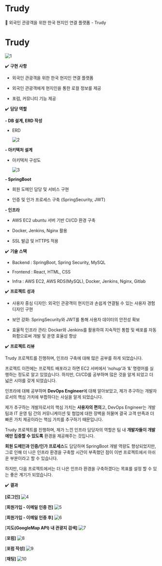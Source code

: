 # Trudy
🛫 외국인 관광객을 위한 한국 현지인 연결 플랫폼 - Trudy

# Trudy

![1](https://github.com/sungwookoo/Trudy/assets/53362965/ef0273d5-6b63-4ddf-9123-b0e4e6de0982)


✔️ **구현 사항**

- 외국인 관광객을 위한 한국 현지인 연결 플랫폼

- 외국인 관광객에게 현지인을 통한 로컬 정보를 제공

- 포럼, 커뮤니티 기능 제공

✔️ **담당 역할**

**- DB 설계, ERD 작성**

- ERD
    
   ![2](https://github.com/sungwookoo/Trudy/assets/53362965/83721ab6-f849-489e-b8e1-e29d9d3c5596)
 
    

**- 아키텍처 설계**

- 아키텍처 구성도

  ![3](https://github.com/sungwookoo/Trudy/assets/53362965/2f858746-95e5-4f01-b7f8-ca2aea0f2a84)
 
    

**- SpringBoot**

- 회원 도메인 담당 및 서비스 구현

- 인증 및 인가 프로세스 구축 (SpringSecurity, JWT)

**- 인프라** 

- AWS EC2 ubuntu 서버 기반 CI/CD 환경 구축 

- Docker, Jenkins, Nginx 활용

- SSL 발급 및 HTTPS 적용

✔️ **기술 스택**

- Backend : SpringBoot, Spring Security, MySQL

- Frontend : React, HTML, CSS

- Infra : AWS EC2, AWS RDS(MySQL), Docker, Jenkins, Nginx, Gitlab

✔️ **프로젝트 성과**

- 사용자 중심 디자인: 외국인 관광객이 현지인과 손쉽게 연결될 수 있는 사용자 경험 디자인 구현

- 보안 강화: SpringSecurity와 JWT를 통해 사용자 데이터의 안전성 확보

- 효율적 인프라 관리: Docker와 Jenkins를 활용하여 지속적인 통합 및 배포를 자동화함으로써 개발 및 운영 효율성 향상

✔️ **프로젝트 리뷰**

Trudy 프로젝트를 진행하며, 인프라 구축에 대해 많은 공부를 하게 되었습니다.

프로젝트 이전에는 프로젝트 배포라고 하면 EC2 서버에서 ‘nohup’과 ‘&’ 명령어를 실행하는 정도로 알고 있었습니다. 하지만, CI/CD를 공부하며 많은 것을 알게 되었고 더 넓은 시야를 갖게 되었습니다.

인프라에 대해 공부하며 **DevOps Engineer**에 대해 알아보았고, 제가 추구하는 개발자로서의 핵심 가치에 부합하다는 사실을 알게 되었습니다.

제가 추구하는 개발자로서의 핵심 가치는 **사용자의 편의**고, DevOps Engineer는 개발 팀과 IT 운영 팀 간의 커뮤니케이션 및 협업에 대한 장벽을 허물며 결국 고객 만족과 더 빠른 가치 제공이라는 핵심 가치를 추구하기 때문입니다. 

Trudy 프로젝트를 진행하며, 제가 느낀 인프라 담당자의 역할은 팀 내 **개발자들이 개발에만 집중할 수 있도록** 환경을 제공해주는 것입니다.

**회원 도메인과 인증/인가 프로세스**도 담당하며 SpringBoot 개발 역량도 향상되었지만, 그로 인해 더 나은 인프라 환경을 구축할 시간이 부족했던 점이 이번 프로젝트에서 아쉬운 부분이라고 할 수 있습니다.

하지만, 다음 프로젝트에서는 더 나은 인프라 환경을 구축하겠다는 목표를 설정 할 수 있는 좋은 계기가 되었습니다.

✔️ **결과**

**[로그인]**
![4](https://github.com/sungwookoo/Trudy/assets/53362965/54301c72-5a5a-4efd-91e1-6a10b5f8a8b4)


[**회원가입 - 이메일 인증 전]**
![5](https://github.com/sungwookoo/Trudy/assets/53362965/c227cea0-fbd6-4dea-a54f-67c287358d3e)


[**회원가입 - 이메일 인증 후]**
![6](https://github.com/sungwookoo/Trudy/assets/53362965/93322946-b369-4578-a539-1fa693902f5d)


[**지도(GoogleMap API) 내 관광지 검색]**
![7](https://github.com/sungwookoo/Trudy/assets/53362965/538aaa02-b482-480d-81fb-a86ba69e9110)


[**포럼]**
![8](https://github.com/sungwookoo/Trudy/assets/53362965/74687990-bf77-4395-a50d-75ab9f8f6dca)


[**포럼 작성]**
![9](https://github.com/sungwookoo/Trudy/assets/53362965/08e06183-52ed-4fe6-a46b-3d69d3920bff)


[**채팅]**
![10](https://github.com/sungwookoo/Trudy/assets/53362965/cc61cb62-6873-4893-9bef-24407d98e598)
